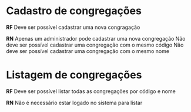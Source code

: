 # Cadastro de congregações

**RF**
Deve ser possível cadastrar uma nova congragação

**RN**
Apenas um administrador pode cadastrar uma nova congregação
Não deve ser possível cadastrar uma congregação com o mesmo código
Não deve ser possível cadastrar uma congregação com o mesmo nome

# Listagem de congregações

**RF**
Deve ser possível listar todas as congregações por código e nome

**RN**
Não é necessário estar logado no sistema para listar
